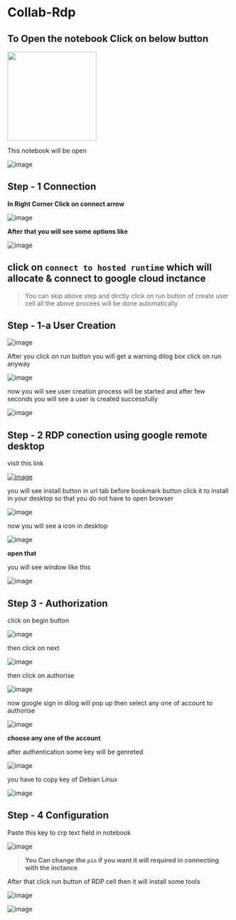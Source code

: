 

#  Collab-Rdp 

## To Open the notebook Click on below button

<a href="https://colab.research.google.com/github/Shubham2157/Collab-Rdp/blob/main/Colab_RDP.ipynb"><img src="https://image.freepik.com/free-vector/big-blue-now-open-button-sticker-door-3d-style_223622-319.jpg" width="200" height="200"></a>

This notebook will be open

![image](https://user-images.githubusercontent.com/50911878/115740249-4313b700-a3ac-11eb-95f6-c0ffc1fb5ff7.png)

## Step - 1 Connection

**In Right Corner Click on connect arrow**

![image](https://user-images.githubusercontent.com/50911878/115741913-cd104f80-a3ad-11eb-941d-64a8d5c98fcd.png)

 **After that you will see some options like**
 
 ![image](https://user-images.githubusercontent.com/50911878/115742562-67709300-a3ae-11eb-893d-198a454da4cf.png)
 
 **click on `connect to hosted runtime` which will allocate & connect to google cloud inctance**
---------

> You can skip above step and dirctly click on run button of create user cell all the above procees will be done automatically

## Step - 1-a User Creation

![image](https://user-images.githubusercontent.com/50911878/115743896-b539cb00-a3af-11eb-92b7-1e82ab425f5e.png)

After you click on run button you will get a warning dilog box click on run anyway

![image](https://user-images.githubusercontent.com/50911878/115744541-490b9700-a3b0-11eb-8ea0-a7163594f85b.png)

now you will see user creation process will be started and after few seconds you will see a user is created successfully

![image](https://user-images.githubusercontent.com/50911878/115745108-c1725800-a3b0-11eb-934d-20c91f3cbca7.png)

## Step - 2 RDP conection using google remote desktop

visit this link 

<a href="https://remotedesktop.google.com/headless">![image](https://user-images.githubusercontent.com/50911878/115745857-74db4c80-a3b1-11eb-8993-d46254d82144.png)</a>


you will see install button in url tab before bookmark button 
click it to install in your desktop so that you do not have to open browser


![image](https://user-images.githubusercontent.com/50911878/115747446-e5cf3400-a3b2-11eb-9b82-bd11f5d0c908.png)



now you will see a icon in desktop 

![image](https://user-images.githubusercontent.com/50911878/115750697-1369ac80-a3b6-11eb-8abd-496ef5b9702f.png)

**open that**

you will see window like this 

![image](https://user-images.githubusercontent.com/50911878/115750899-46ac3b80-a3b6-11eb-8508-b92b61aab9f4.png)


## Step 3 - Authorization

click on begin button

![image](https://user-images.githubusercontent.com/50911878/115751173-8d9a3100-a3b6-11eb-830e-9fb29c04edb8.png)


then click on next 

![image](https://user-images.githubusercontent.com/50911878/115751414-cc2feb80-a3b6-11eb-8128-cb3e12327494.png)


then click on authorise

![image](https://user-images.githubusercontent.com/50911878/115751587-f2ee2200-a3b6-11eb-979c-9deade2bc7bf.png)


now google sign in dilog will pop up then select any one of account to authorise

![image](https://user-images.githubusercontent.com/50911878/115753047-5a58a180-a3b8-11eb-8f44-3262a83ed6ca.png)


**choose any one of the account**

after authentication some key will be genreted

![image](https://user-images.githubusercontent.com/50911878/115753256-9db31000-a3b8-11eb-8829-47d16ebd2308.png)

you have to copy key of Debian Linux

![image](https://user-images.githubusercontent.com/50911878/115753348-bcb1a200-a3b8-11eb-8c58-b29dbd61dcd1.png)

## Step - 4 Configuration 

Paste this key to crp text field in notebook

![image](https://user-images.githubusercontent.com/50911878/115753588-fda9b680-a3b8-11eb-809a-9f1602d494ef.png)

> **You Can change the `pin` if you want it will required in connecting with the inctance**

After that click run button of RDP cell then it will install some tools

![image](https://user-images.githubusercontent.com/50911878/115758065-5b8bcd80-a3bc-11eb-836a-11e9cebf648b.png)


![image](https://user-images.githubusercontent.com/50911878/115756328-b8d34f00-a3bb-11eb-9342-e8a2122c61a7.png)

